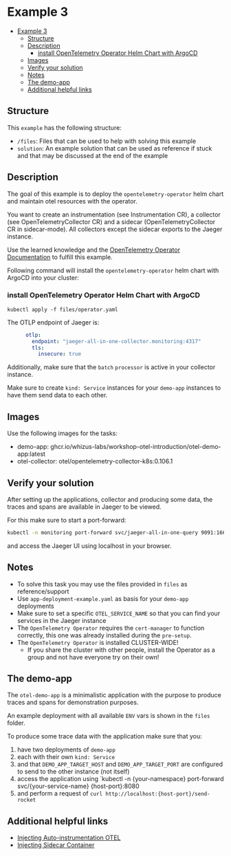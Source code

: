 # Example 3

- [Example 3](#example-3)
  - [Structure](#structure)
  - [Description](#description)
    - [install OpenTelemetry Operator Helm Chart with ArgoCD](#install-opentelemetry-operator-helm-chart-with-argocd)
  - [Images](#images)
  - [Verify your solution](#verify-your-solution)
  - [Notes](#notes)
  - [The demo-app](#the-demo-app)
  - [Additional helpful links](#additional-helpful-links)


## Structure

This `example` has the following structure:
* `/files`: Files that can be used to help with solving this example
* `solution`: An example solution that can be used as reference if stuck and that may be discussed at the end of the example

## Description

The goal of this example is to deploy the `opentelemetry-operator` helm chart and maintain otel resources with the operator.

You want to create an instrumentation (see Instrumentation CR), a collector (see OpenTelemetryCollector CR) and a sidecar (OpenTelemetryCollector CR in sidecar-mode).
All collectors except the sidecar exports to the Jaeger instance.

Use the learned knowledge and the [OpenTelemetry Operator Documentation](https://github.com/open-telemetry/opentelemetry-operator#opentelemetry-auto-instrumentation-injection) to fulfill this example.

Following command will install the `opentelemetry-operator` helm chart with ArgoCD into your cluster:

### install OpenTelemetry Operator Helm Chart with ArgoCD
```
kubectl apply -f files/operator.yaml
```

The OTLP endpoint of Jaeger is:
```yaml
      otlp:
        endpoint: "jaeger-all-in-one-collector.monitoring:4317"
        tls:
          insecure: true
```

Additionally, make sure that the `batch` `processor` is active in your collector instance.

Make sure to create `kind: Service` instances for your `demo-app` instances to have them send data to each other.

## Images

Use the following images for the tasks:
- demo-app: ghcr.io/whizus-labs/workshop-otel-introduction/otel-demo-app:latest
- otel-collector: otel/opentelemetry-collector-k8s:0.106.1


## Verify your solution

After setting up the applications, collector and producing some data, the traces and spans are available in Jaeger to be viewed.

For this make sure to start a port-forward:
```bash
kubectl -n monitoring port-forward svc/jaeger-all-in-one-query 9091:16686
```
and access the Jaeger UI using localhost in your browser.

## Notes
* To solve this task you may use the files provided in `files` as reference/support
* Use `app-deployment-example.yaml` as basis for your `demo-app` deployments
* Make sure to set a specific `OTEL_SERVICE_NAME` so that you can find your services in the Jaeger instance
* The `OpenTelemetry Operator` requires the `cert-manager` to function correctly, this one was already installed during the `pre-setup`.
* The `OpenTelemetry Operator` is installed CLUSTER-WIDE!
  * If you share the cluster with other people, install the Operator as a group and not have everyone try on their own!

## The demo-app

The `otel-demo-app` is a minimalistic application with the purpose to produce traces and spans for demonstration purposes.

An example deployment with all available `ENV` vars is shown in the `files` folder.

To produce some trace data with the application make sure that you:
1. have two deployments of `demo-app`
2. each with their own `kind: Service`
3. and that `DEMO_APP_TARGET_HOST` and `DEMO_APP_TARGET_PORT` are configured to send to the other instance (not itself)
4. access the application using `kubectl -n {your-namespace} port-forward svc/{your-service-name} {host-port}:8080
5. and perform a request of `curl http://localhost:{host-port}/send-rocket`


## Additional helpful links
- [Injecting Auto-instrumentation OTEL](https://opentelemetry.io/docs/kubernetes/operator/automatic/)
- [Injecting Sidecar Container](https://github.com/open-telemetry/opentelemetry-operator?tab=readme-ov-file#sidecar-injection)
